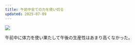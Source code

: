 ```yaml
---
title: 午前中全ての力を使い切る
updated: 2025-07-09
---
```

![](https://i.imgur.com/w5E1CTm.jpeg)


午前中に体力を使い果たして午後の生産性はあまり高くなかった。